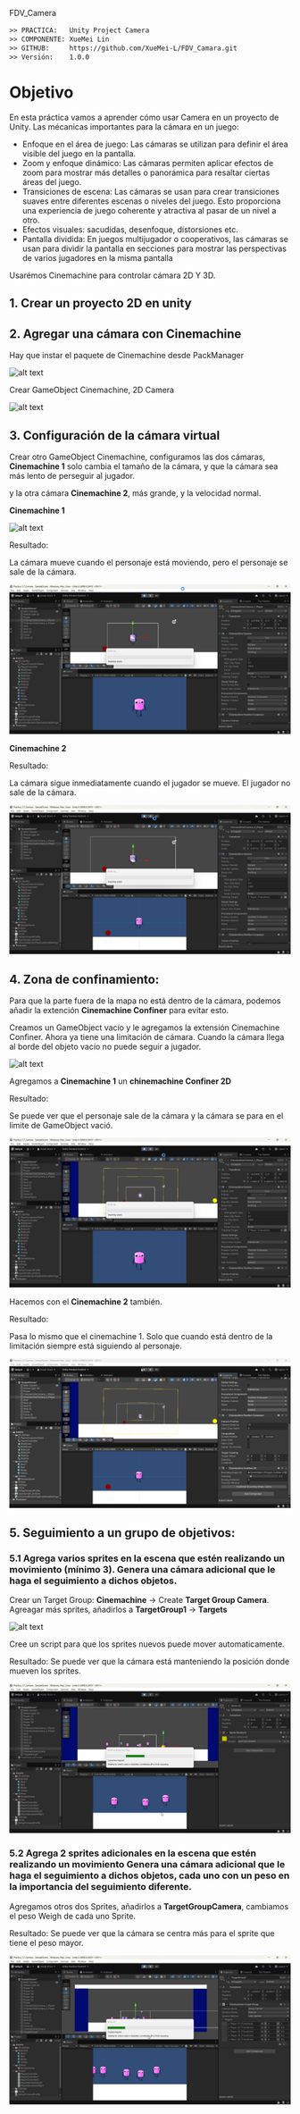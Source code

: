 FDV_Camera

```
>> PRACTICA:   Unity Project Camera
>> COMPONENTE: XueMei Lin
>> GITHUB:     https://github.com/XueMei-L/FDV_Camara.git
>> Versión:    1.0.0
```

# Objetivo
En esta práctica vamos a aprender cómo usar Camera en un proyecto de Unity.
Las mécanicas importantes para la cámara en un juego:

* Enfoque en el área de juego: Las cámaras se utilizan para definir el área visible del juego en la pantalla.
* Zoom y enfoque dinámico: Las cámaras permiten aplicar efectos de zoom para
mostrar más detalles o panorámica para resaltar ciertas áreas del juego.
* Transiciones de escena: Las cámaras se usan para crear transiciones suaves entre diferentes escenas o niveles del juego. Esto proporciona una experiencia de juego coherente y atractiva al pasar de un nivel a otro.
* Efectos visuales: sacudidas, desenfoque, distorsiones etc.
* Pantalla dividida: En juegos multijugador o cooperativos, las cámaras se usan para dividir la pantalla en secciones para mostrar las perspectivas de varios jugadores en la misma pantalla

Usarémos Cinemachine para controlar cámara 2D Y 3D.

## 1. Crear un proyecto 2D en unity
## 2. Agregar una cámara con Cinemachine
Hay que instar el paquete de Cinemachine desde PackManager

![alt text](image.png)

Crear GameObject Cinemachine, 2D Camera

![alt text](image-1.png)

## 3. Configuración de la cámara virtual

Crear otro GameObject Cinemachine, configuramos las dos cámaras, **Cinemachine 1** solo cambia el tamaño de la cámara, y que la cámara sea más lento de perseguir al jugador.

y la otra cámara **Cinemachine 2**, más grande, y la velocidad normal.

**Cinemachine 1**

![alt text](image-2.png)

Resultado: 

La cámara mueve cuando el personaje está moviendo, pero el personaje se sale de la cámara.

![alt text](Unity_hGQSMg45L1.gif)

**Cinemachine 2**

Resultado: 

La cámara sigue inmediatamente cuando el jugador se mueve. El jugador no sale de la cámara.

![alt text](Unity_Jjs47XpWen.gif)


## 4. Zona de confinamiento:

Para que la parte fuera de la mapa no está dentro de la cámara, podemos añadir la extención **Cinemachine Confiner** para evitar esto.

Creamos un GameObject vacío y le agregamos la extensión Cinemachine Confiner. Ahora ya tiene una limitación de cámara. Cuando la cámara llega al borde del objeto vacío no puede seguir a jugador.

![alt text](image-3.png)

Agregamos a **Cinemachine 1** un **chinemachine Confiner 2D** 

Resultado:

Se puede ver que el personaje sale de la cámara y la cámara se para en el limite de GameObject vació.

![alt text](Unity_jUQDXvyhK4.gif)


Hacemos con el **Cinemachine 2** también.

Resultado: 

Pasa lo mismo que el cinemachine 1. Solo que cuando está dentro de la limitación siempre está siguiendo al personaje.

![alt text](Unity_OnQZU3IA5B.gif)

## 5. Seguimiento a un grupo de objetivos:

### 5.1 Agrega varios sprites en la escena que estén realizando un movimiento (mínimo 3). Genera una cámara adicional que le haga el seguimiento a dichos objetos.

Crear un Target Group: **Cinemachine** → Create **Target Group Camera**.
Agreagar más sprites, añadirlos a **TargetGroup1** -> **Targets**

![alt text](image-4.png)

Cree un script para que los sprites nuevos puede mover automaticamente.

Resultado:
Se puede ver que la cámara está manteniendo la posición donde mueven los sprites.

![alt text](Unity_PHVAOnlQzR.gif)

### 5.2 Agrega 2 sprites adicionales en la escena que estén realizando un movimiento Genera una cámara adicional que le haga el seguimiento a dichos objetos, cada uno con un peso en la importancia del seguimiento diferente.

Agregamos otros dos Sprites, añadirlos a **TargetGroupCamera**, cambiamos el peso Weigh de cada uno Sprite.

Resultado:
Se puede ver que la cámara se centra más para el sprite que tiene el peso mayor.

![alt text](Unity_INpDpL6P2E.gif)